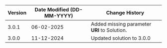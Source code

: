 | **Version** | **Date Modified (DD-MM-YYYY)** | **Change History**                                     |
|-------------|--------------------------------|--------------------------------------------------------|
|  3.0.1      |  06-02-2025                    | Added missing parameter **URI** to Solution.  |
|  3.0.0      |  11-12-2024                    | Updated solution to 3.0.0  |
